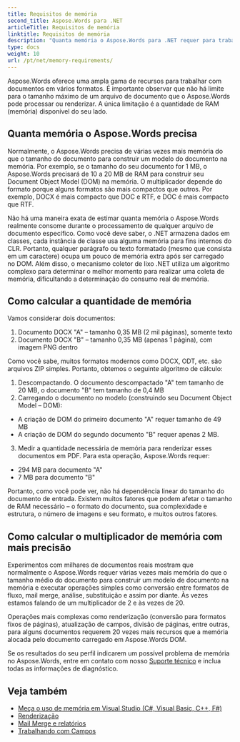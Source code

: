 ```yaml
---
title: Requisitos de memória
second_title: Aspose.Words para .NET
articleTitle: Requisitos de memória
linktitle: Requisitos de memória
description: "Quanta memória o Aspose.Words para .NET requer para trabalhar com documentos? Aprenda os detalhes."
type: docs
weight: 10
url: /pt/net/memory-requirements/
---
```


Aspose.Words oferece uma ampla gama de recursos para trabalhar com documentos em vários formatos. É importante observar que não há limite para o tamanho máximo de um arquivo de documento que o Aspose.Words pode processar ou renderizar. A única limitação é a quantidade de RAM (memória) disponível do seu lado.

## Quanta memória o Aspose.Words precisa

Normalmente, o Aspose.Words precisa de várias vezes mais memória do que o tamanho do documento para construir um modelo do documento na memória. Por exemplo, se o tamanho do seu documento for 1 MB, o Aspose.Words precisará de 10 a 20 MB de RAM para construir seu Document Object Model (DOM) na memória. O multiplicador depende do formato porque alguns formatos são mais compactos que outros. Por exemplo, DOCX é mais compacto que DOC e RTF, e DOC é mais compacto que RTF.

Não há uma maneira exata de estimar quanta memória o Aspose.Words realmente consome durante o processamento de qualquer arquivo de documento específico. Como você deve saber, o .NET armazena dados em classes, cada instância de classe usa alguma memória para fins internos do CLR. Portanto, qualquer parágrafo ou texto formatado (mesmo que consista em um caractere) ocupa um pouco de memória extra após ser carregado no DOM. Além disso, o mecanismo coletor de lixo .NET utiliza um algoritmo complexo para determinar o melhor momento para realizar uma coleta de memória, dificultando a determinação do consumo real de memória.

## Como calcular a quantidade de memória

Vamos considerar dois documentos:

1. Documento DOCX "A" – tamanho 0,35 MB (2 mil páginas), somente texto
2. Documento DOCX "B" – tamanho 0,35 MB (apenas 1 página), com imagem PNG dentro

Como você sabe, muitos formatos modernos como DOCX, ODT, etc. são arquivos ZIP simples. Portanto, obtemos o seguinte algoritmo de cálculo:
1. Descompactando. O documento descompactado "A" tem tamanho de 20 MB, o documento "B" tem tamanho de 0,4 MB
2. Carregando o documento no modelo (construindo seu Document Object Model – DOM):
* A criação de DOM do primeiro documento "A" requer tamanho de 49 MB
* A criação de DOM do segundo documento "B" requer apenas 2 MB.
3. Medir a quantidade necessária de memória para renderizar esses documentos em PDF. Para esta operação, Aspose.Words requer:
  * 294 MB para documento "A"
  * 7 MB para documento "B"

Portanto, como você pode ver, não há dependência linear do tamanho do documento de entrada. Existem muitos fatores que podem afetar o tamanho de RAM necessário – o formato do documento, sua complexidade e estrutura, o número de imagens e seu formato, e muitos outros fatores.

## Como calcular o multiplicador de memória com mais precisão

Experimentos com milhares de documentos reais mostram que normalmente o Aspose.Words requer várias vezes mais memória do que o tamanho médio do documento para construir um modelo de documento na memória e executar operações simples como conversão entre formatos de fluxo, mail merge, análise, substituição e assim por diante. Às vezes estamos falando de um multiplicador de 2 e às vezes de 20.

Operações mais complexas como renderização (conversão para formatos fixos de páginas), atualização de campos, divisão de páginas, entre outras, para alguns documentos requerem 20 vezes mais recursos que a memória alocada pelo documento carregado em Aspose.Words DOM.

Se os resultados do seu perfil indicarem um possível problema de memória no Aspose.Words, entre em contato com nosso [Suporte técnico](/words/pt/net/technical-support/) e inclua todas as informações de diagnóstico.

## Veja também

* [Meça o uso de memória em Visual Studio (C#, Visual Basic, C++, F#)](https://learn.microsoft.com/en-us/visualstudio/profiling/memory-usage?view=vs-2022)
* [Renderização](/words/pt/net/rendering/)
* [Mail Merge e relatórios](/words/net/mail-merge-and-reporting/)
* [Trabalhando com Campos](/words/pt/net/working-with-fields/)